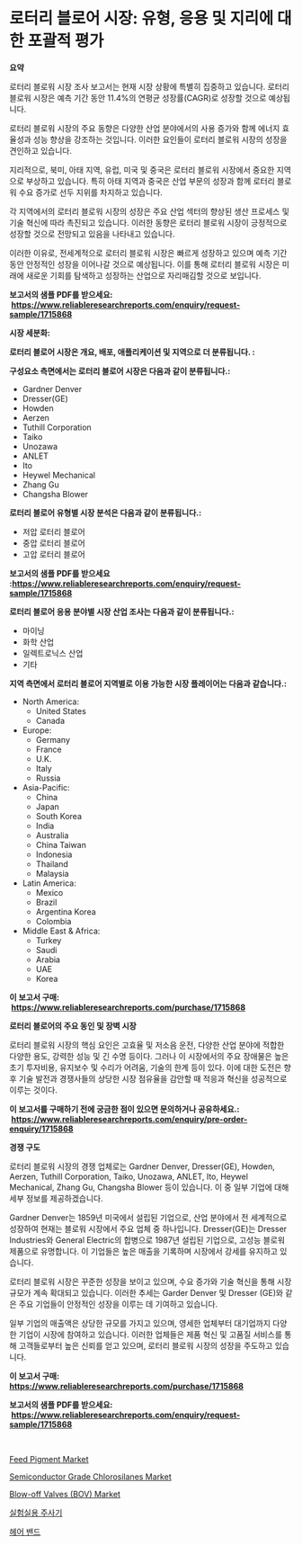 <p><h1>로터리 블로어 시장: 유형, 응용 및 지리에 대한 포괄적 평가</h1></p><p><strong>요약</strong></p>
<p><p>로터리 블로워 시장 조사 보고서는 현재 시장 상황에 특별히 집중하고 있습니다. 로터리 블로워 시장은 예측 기간 동안 11.4%의 연평균 성장률(CAGR)로 성장할 것으로 예상됩니다.</p><p>로터리 블로워 시장의 주요 동향은 다양한 산업 분야에서의 사용 증가와 함께 에너지 효율성과 성능 향상을 강조하는 것입니다. 이러한 요인들이 로터리 블로워 시장의 성장을 견인하고 있습니다.</p><p>지리적으로, 북미, 아태 지역, 유럽, 미국 및 중국은 로터리 블로워 시장에서 중요한 지역으로 부상하고 있습니다. 특히 아태 지역과 중국은 산업 부문의 성장과 함께 로터리 블로워 수요 증가로 선두 지위를 차지하고 있습니다.</p><p>각 지역에서의 로터리 블로워 시장의 성장은 주요 산업 섹터의 향상된 생산 프로세스 및 기술 혁신에 따라 촉진되고 있습니다. 이러한 동향은 로터리 블로워 시장이 긍정적으로 성장할 것으로 전망되고 있음을 나타내고 있습니다.</p><p>이러한 이유로, 전세계적으로 로터리 블로워 시장은 빠르게 성장하고 있으며 예측 기간 동안 안정적인 성장을 이어나갈 것으로 예상됩니다. 이를 통해 로터리 블로워 시장은 미래에 새로운 기회를 탐색하고 성장하는 산업으로 자리매김할 것으로 보입니다.</p></p>
<p><strong>보고서의 샘플 PDF를 받으세요: &nbsp;<a href="https://www.reliableresearchreports.com/enquiry/request-sample/1715868">https://www.reliableresearchreports.com/enquiry/request-sample/1715868</a></strong></p>
<p><strong>시장 세분화:</strong></p>
<p><strong> 로터리 블로어 시장은 개요, 배포, 애플리케이션 및 지역으로 더 분류됩니다. :</strong></p>
<p><strong>구성요소 측면에서는 로터리 블로어 시장은 다음과 같이 분류됩니다.:</strong></p>
<p><ul><li>Gardner Denver</li><li>Dresser(GE)</li><li>Howden</li><li>Aerzen</li><li>Tuthill Corporation</li><li>Taiko</li><li>Unozawa</li><li>ANLET</li><li>Ito</li><li>Heywel Mechanical</li><li>Zhang Gu</li><li>Changsha Blower</li></ul></p>
<p><strong> 로터리 블로어 유형별 시장 분석은 다음과 같이 분류됩니다.:</strong></p>
<p><ul><li>저압 로터리 블로어</li><li>중압 로터리 블로어</li><li>고압 로터리 블로어</li></ul></p>
<p><strong>보고서의 샘플 PDF를 받으세요 :<a href="https://www.reliableresearchreports.com/enquiry/request-sample/1715868">https://www.reliableresearchreports.com/enquiry/request-sample/1715868</a></strong></p>
<p><strong> 로터리 블로어 응용 분야별 시장 산업 조사는 다음과 같이 분류됩니다.:</strong></p>
<p><ul><li>마이닝</li><li>화학 산업</li><li>일렉트로닉스 산업</li><li>기타</li></ul></p>
<p><strong>지역 측면에서 로터리 블로어 지역별로 이용 가능한 시장 플레이어는 다음과 같습니다.:</strong></p>
<p><ul>
    <li>
        North America:
        <ul>
            <li>United States</li>
            <li>Canada</li>
        </ul>
    </li>
    <li>
        Europe:
        <ul>
            <li>Germany</li>
            <li>France</li>
            <li>U.K.</li>
            <li>Italy</li>
            <li>Russia</li>
        </ul>
    </li>
    <li>
        Asia-Pacific:
        <ul>
            <li>China</li>
            <li>Japan</li>
            <li>South Korea</li>
            <li>India</li>
            <li>Australia</li>
            <li>China Taiwan</li>
            <li>Indonesia</li>
            <li>Thailand</li>
            <li>Malaysia</li>
        </ul>
    </li>
    <li>
        Latin America:
        <ul>
            <li>Mexico</li>
            <li>Brazil</li>
            <li>Argentina Korea</li>
            <li>Colombia</li>
        </ul>
    </li>
    <li>
        Middle East & Africa:
        <ul>
            <li>Turkey</li>
            <li>Saudi</li>
            <li>Arabia</li>
            <li>UAE</li>
            <li>Korea</li>
        </ul>
    </li>
    </ul></p>
<p><strong>이 보고서 구매: &nbsp;<a href="https://www.reliableresearchreports.com/purchase/1715868">https://www.reliableresearchreports.com/purchase/1715868</a></strong></p>
<p><strong>로터리 블로어의 주요 동인 및 장벽 시장</strong></p>
<p><p>로터리 블로워 시장의 핵심 요인은 고효율 및 저소음 운전, 다양한 산업 분야에 적합한 다양한 용도, 강력한 성능 및 긴 수명 등이다. 그러나 이 시장에서의 주요 장애물은 높은 초기 투자비용, 유지보수 및 수리가 어려움, 기술의 한계 등이 있다. 이에 대한 도전은 향후 기술 발전과 경쟁사들의 상당한 시장 점유율을 감안할 때 적응과 혁신을 성공적으로 이루는 것이다.</p></p>
<p><strong>이 보고서를 구매하기 전에 궁금한 점이 있으면 문의하거나 공유하세요.: &nbsp;<a href="https://www.reliableresearchreports.com/enquiry/pre-order-enquiry/1715868">https://www.reliableresearchreports.com/enquiry/pre-order-enquiry/1715868</a></strong></p>
<p><strong>경쟁 구도</strong></p>
<p><p>로터리 블로워 시장의 경쟁 업체로는 Gardner Denver, Dresser(GE), Howden, Aerzen, Tuthill Corporation, Taiko, Unozawa, ANLET, Ito, Heywel Mechanical, Zhang Gu, Changsha Blower 등이 있습니다. 이 중 일부 기업에 대해 세부 정보를 제공하겠습니다.</p><p>Gardner Denver는 1859년 미국에서 설립된 기업으로, 산업 분야에서 전 세계적으로 성장하여 현재는 블로워 시장에서 주요 업체 중 하나입니다. Dresser(GE)는 Dresser Industries와 General Electric의 합병으로 1987년 설립된 기업으로, 고성능 블로워 제품으로 유명합니다. 이 기업들은 높은 매출을 기록하며 시장에서 강세를 유지하고 있습니다.</p><p>로터리 블로워 시장은 꾸준한 성장을 보이고 있으며, 수요 증가와 기술 혁신을 통해 시장 규모가 계속 확대되고 있습니다. 이러한 추세는 Garder Denver 및 Dresser (GE)와 같은 주요 기업들이 안정적인 성장을 이루는 데 기여하고 있습니다.</p><p>일부 기업의 매출액은 상당한 규모를 가지고 있으며, 영세한 업체부터 대기업까지 다양한 기업이 시장에 참여하고 있습니다. 이러한 업체들은 제품 혁신 및 고품질 서비스를 통해 고객들로부터 높은 신뢰를 얻고 있으며, 로터리 블로워 시장의 성장을 주도하고 있습니다.</p></p>
<p><strong>이 보고서 구매: &nbsp; <a href="https://www.reliableresearchreports.com/purchase/1715868">https://www.reliableresearchreports.com/purchase/1715868</a></strong></p>
<p><strong>보고서의 샘플 PDF를 받으세요: &nbsp;<a href="https://www.reliableresearchreports.com/enquiry/request-sample/1715868">https://www.reliableresearchreports.com/enquiry/request-sample/1715868</a></strong><strong></strong></p>
<p>&nbsp;</p>
<p><p><a href="https://github.com/PeterParrish5/Market-Research-Report-List-3/blob/main/feed-pigment-market.md">Feed Pigment Market</a></p><p><a href="https://issuu.com/reportprime-2/docs/semiconductor-grade-chlorosilanes-market-size-2030">Semiconductor Grade Chlorosilanes Market</a></p><p><a href="https://issuu.com/reportprime-2/docs/blow-off-valves-bov-market-size-2030.pptx">Blow-off Valves (BOV) Market</a></p><p><a href="https://github.com/vsn7qpua81q/Market-Research-Report-List-1/blob/main/7283386192061.md">실험실용 주사기</a></p><p><a href="https://medium.com/@ishacian.georges/%ED%97%A4%EC%96%B4-%EB%B0%B4%EB%93%9C-%EC%8B%9C%EC%9E%A5-%EC%84%B1%EA%B3%B5%EC%A0%81%EC%9D%B8-%EB%B9%84%EC%A6%88%EB%8B%88%EC%8A%A4-%EC%A0%84%EB%9E%B5%EC%9D%98-%EC%97%B4%EC%87%A0-2031%EB%85%84%EA%B9%8C%EC%A7%80-%EC%98%88%EC%B8%A1-1df6de01c876">헤어 밴드</a></p></p>